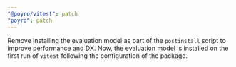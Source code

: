 ```yaml
---
"@poyro/vitest": patch
"poyro": patch
---
```


Remove installing the evaluation model as part of the `postinstall` script to improve performance and DX. Now, the evaluation model is installed on the first run of `vitest` following the configuration of the package.
